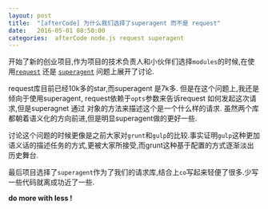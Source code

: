 ```yaml
---
layout: post
title:  "[afterCode] 为什么我们选择了superagent 而不是 request"
date:   2016-05-01 08:50:00
categories:  afterCode node.js request superagent
---
```


开始了新的创业项目,作为项目的技术负责人和小伙伴们选择`modules`的时候,在使用[`request`](https://github.com/request/request) 还是 [`superagent`](https://github.com/visionmedia/superagent) 问题上展开了讨论.

request库目前已经10k多的star,而superagent 是7k多. 但是在这个问题上,我还是倾向于使用superagent, request依赖于`opts`参数来告诉request 如何发起这次请求,但是superagnet 通过 对象的方法来描述这个是一个什么样的请求. 虽然两个库都朝着语义化的方向前进,但是明显superagent做的更好一些.

讨论这个问题的时候更像是之前大家对`grunt`和`gulp`的比较.事实证明`gulp`这种更加语义话的描述任务的方式,更被大家所接受,而grunt这种基于配置的方式逐渐淡出历史舞台.

最后项目选择了`superagent`作为了我们的请求库,结合上`co`写起来轻便了很多.少写一些代码就离成功近了一些.

**do more with less !**



